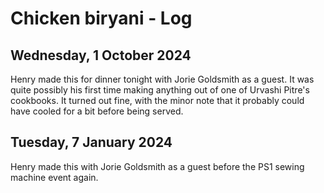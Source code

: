 # Chicken biryani - Log
## Wednesday, 1 October 2024
Henry made this for dinner tonight with Jorie Goldsmith as a guest.  It was quite possibly his first time making anything out of one of Urvashi Pitre's cookbooks.  It turned out fine, with the minor note that it probably could have cooled for a bit before being served.
## Tuesday, 7 January 2024
Henry made this with Jorie Goldsmith as a guest before the PS1 sewing machine event again.
